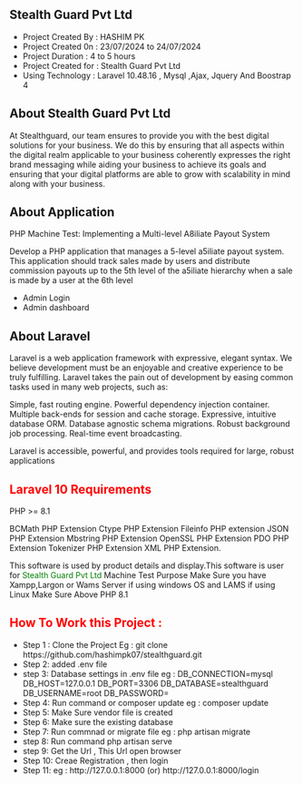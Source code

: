 ## Stealth Guard Pvt Ltd
<ul>
    <li>Project Created By  : HASHIM PK  </li>
    <li>Project Created 0n  : 23/07/2024 to 24/07/2024 </li>
    <li>Project Duration    : 4 to 5 hours  </li>
    <li>Project Created for : Stealth Guard Pvt Ltd   </li>
    <li>Using Technology    : Laravel 10.48.16 , Mysql ,Ajax, Jquery  And Boostrap 4   </li>
</ul>
<h2 style="font-weight: bold";>About Stealth Guard Pvt Ltd </h2>
<p>At Stealthguard, our team ensures to provide you with the best digital solutions for your business. We do this by ensuring that all aspects within the digital realm applicable to your business coherently expresses the right brand messaging while aiding your business to achieve its goals and ensuring that your digital platforms are able to grow with scalability in mind along with your business. </p>
<h2 style="font-weight: bold";>About Application</h2>
<p>PHP Machine Test: Implementing a Multi-level A8iliate Payout System</p>
<p>Develop a PHP application that manages a 5-level a5iliate payout system.
This application should track sales made by users and distribute commission payouts
up to the 5th level of the a5iliate hierarchy when a sale is made by a user at the 6th level</p>
<ul>
    <li>Admin Login </li>
    <li>Admin dashboard</li>
   
</ul>
<h2 style="font-weight: bold";>About Laravel</h2>
<p>Laravel is a web application framework with expressive, elegant syntax. We believe development must be an enjoyable and creative experience to be truly fulfilling. Laravel takes the pain out of development by easing common tasks used in many web projects, such as:
</p>
<p>Simple, fast routing engine.
Powerful dependency injection container.
Multiple back-ends for session and cache storage.
Expressive, intuitive database ORM.
Database agnostic schema migrations.
Robust background job processing.
Real-time event broadcasting.</p>
<p>Laravel is accessible, powerful, and provides tools required for large, robust applications</p>

<h2 style="color:red">Laravel 10 Requirements</h2>
<p>PHP >= 8.1 </p>
<p>BCMath PHP Extension Ctype PHP Extension Fileinfo PHP extension JSON PHP Extension Mbstring PHP Extension OpenSSL PHP Extension PDO PHP Extension Tokenizer PHP Extension XML PHP Extension.

This software is used by product details and display.This software is user for <span style="color : green">Stealth Guard Pvt Ltd</span>  Machine Test Purpose Make Sure you have Xampp,Largon or Wams Server if using windows OS and LAMS if using Linux Make Sure Above PHP 8.1 </p>
<h2 style="color:red">How To Work this Project : </h2>
<ul>
    <li>Step 1 : Clone the Project Eg : git clone  https://github.com/hashimpk07/stealthguard.git </li>
    <li>Step 2: added .env file</li>
    <li>step 3: Database settings in .env file eg : DB_CONNECTION=mysql DB_HOST=127.0.0.1 DB_PORT=3306 DB_DATABASE=stealthguard  DB_USERNAME=root DB_PASSWORD= </li>
    <li>Step 4: Run command or composer update eg : composer update </li>
    <li>Step 5: Make Sure vendor file is created </li>
    <li>Step 6: Make sure the existing database</li>
    <li>Step 7: Run commnad or migrate file eg : php artisan migrate</li>
    <li>step 8: Run command php artisan serve</li>
    <li>step 9: Get the Url , This Url open browser </li>
    <li>Step 10: Creae Registration , then login</li>
    <li>Step 11:   eg :  http://127.0.0.1:8000 (or)  http://127.0.0.1:8000/login  </li>
</ul>

